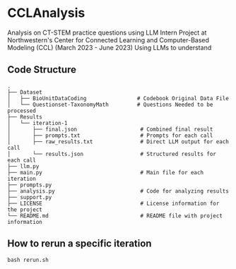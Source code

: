 # CCLAnalysis
Analysis on CT-STEM practice questions using LLM
Intern Project at Northwestern's Center for Connected Learning and Computer-Based Modeling (CCL) (March 2023 - June 2023)
Using LLMs to understand 

## Code Structure
```plaintext
.
├── Dataset
│   ├── BioUnitDataCoding                # Codebook Original Data File 
│   └── Questionset-TaxonomyMath         # Questions Needed to be processed
├── Results
│   └── iteration-1
│       ├── final.json                    # Combined final result
│       ├── prompts.txt                   # Prompts for each call
│       ├── raw_results.txt               # Direct LLM output for each call
│       └── results.json                  # Structured results for each call
├── llm.py                                
├── main.py                               # Main file for each iteration
├── prompts.py                            
├── analysis.py                           # Code for analyzing results
├── support.py                            
├── LICENSE                               # License information for the project
└── README.md                             # README file with project information
```
## How to rerun a specific iteration
```
bash rerun.sh
```

